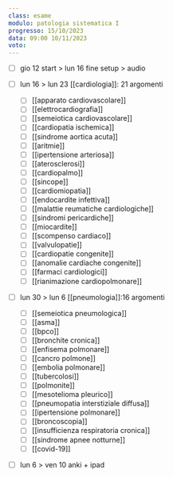 ```yaml
---
class: esame
modulo: patologia sistematica I
progresso: 15/10/2023
data: 09:00 10/11/2023
voto: 
---
```

- [ ] gio 12 start > lun 16
	fine setup > audio

- [ ] lun 16 > lun 23
	[[cardiologia]]: 21 argomenti
	- [ ] [[apparato cardiovascolare]]
	- [ ] [[elettrocardiografia]]
	- [ ] [[semeiotica cardiovascolare]]
	- [ ] [[cardiopatia ischemica]]
	- [ ] [[sindrome aortica acuta]]
	- [ ] [[aritmie]]
	- [ ] [[ipertensione arteriosa]]
	- [ ] [[aterosclerosi]]
	- [ ] [[cardiopalmo]]
	- [ ] [[sincope]]
	- [ ] [[cardiomiopatia]]
	- [ ] [[endocardite infettiva]]
	- [ ] [[malattie reumatiche cardiologiche]]
	- [ ] [[sindromi pericardiche]]
	- [ ] [[miocardite]]
	- [ ] [[scompenso cardiaco]]
	- [ ] [[valvulopatie]]
	- [ ] [[cardiopatie congenite]]
	- [ ] [[anomalie cardiache congenite]]
	- [ ] [[farmaci cardiologici]]
	- [ ] [[rianimazione cardiopolmonare]]

- [ ] lun 30 > lun 6
	[[pneumologia]]:16 argomenti
	- [ ] [[semeiotica pneumologica]]
	- [ ] [[asma]]
	- [ ] [[bpco]]
	- [ ] [[bronchite cronica]]
	- [ ] [[enfisema polmonare]]
	- [ ] [[cancro polmone]]
	- [ ] [[embolia polmonare]]
	- [ ] [[tubercolosi]]
	- [ ] [[polmonite]]
	- [ ] [[mesotelioma pleurico]]
	- [ ] [[pneumopatia interstiziale diffusa]]
	- [ ] [[ipertensione polmonare]]
	- [ ] [[broncoscopia]]
	- [ ] [[insufficienza respiratoria cronica]]
	- [ ] [[sindrome apnee notturne]]
	- [ ] [[covid-19]]

- [ ] lun 6 > ven 10
	anki + ipad